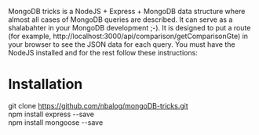 MongoDB tricks is a NodeJS + Express + MongoDB data structure where almost all cases of MongoDB queries are described. It can serve as a shalabahter in your MongoDB development ;-). It is designed to put a route (for example, http://localhost:3000/api/comparison/getComparisonGte) in your browser to see the JSON data for each query. You must have the NodeJS installed and for the rest follow these instructions:      

# Installation
git clone https://github.com/nbalog/mongoDB-tricks.git  
npm install express --save  
npm install mongoose --save  